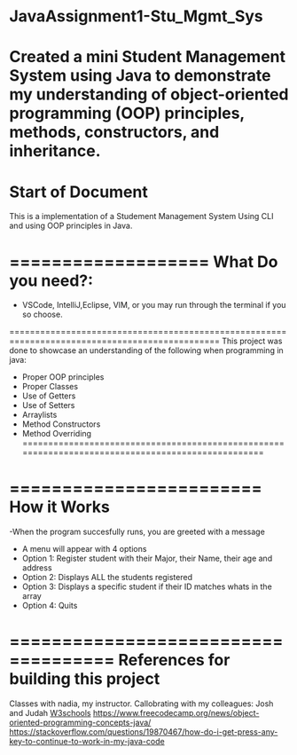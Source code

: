 # JavaAssignment1-Stu_Mgmt_Sys
Created a mini Student Management System using Java to demonstrate my understanding of object-oriented programming (OOP) principles, methods, constructors, and inheritance.
====================
Start of Document
===================
This is a implementation of a Studement Management System Using CLI and using OOP principles in Java.




===================
What Do you need?:
====================
- VSCode, IntelliJ,Eclipse, VIM, or you may run through the terminal if you so choose.

===============================================================================================
This project was done to showcase an understanding of the following when programming in java:
- Proper OOP principles
- Proper Classes
- Use of Getters
- Use of Setters
- Arraylists
- Method Constructors
- Method Overriding
==================================================================================================

========================
How it Works
========================

-When the program succesfully runs, you are greeted with a message
- A menu will appear with 4 options
- Option 1: Register student with their Major, their Name, their age and address
- Option 2: Displays ALL the students registered
- Option 3: Displays a specific student if their ID matches whats in the array
- Option 4: Quits

====================================
References for building this project
====================================

Classes with nadia, my instructor.
Callobrating with my colleagues: Josh and Judah
[W3schools](https://www.w3schools.com/java/java_oop.asp)
https://www.freecodecamp.org/news/object-oriented-programming-concepts-java/
https://stackoverflow.com/questions/19870467/how-do-i-get-press-any-key-to-continue-to-work-in-my-java-code

